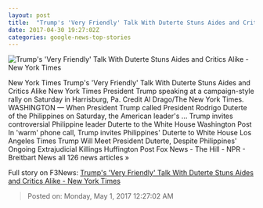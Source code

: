 ```yaml
---
layout: post
title:  "Trump's 'Very Friendly' Talk With Duterte Stuns Aides and Critics Alike - New York Times"
date: 2017-04-30 19:27:02Z
categories: google-news-top-stories
---
```


![Trump's 'Very Friendly' Talk With Duterte Stuns Aides and Critics Alike - New York Times](https://static01.nyt.com/images/2017/05/01/us/01prexy/01prexy-facebookJumbo.jpg)

New York Times Trump's 'Very Friendly' Talk With Duterte Stuns Aides and Critics Alike New York Times President Trump speaking at a campaign-style rally on Saturday in Harrisburg, Pa. Credit Al Drago/The New York Times. WASHINGTON — When President Trump called President Rodrigo Duterte of the Philippines on Saturday, the American leader's ... Trump invites controversial Philippine leader Duterte to the White House Washington Post In 'warm' phone call, Trump invites Philippines' Duterte to White House Los Angeles Times Trump Will Meet President Duterte, Despite Philippines' Ongoing Extrajudicial Killings Huffington Post Fox News - The Hill - NPR - Breitbart News all 126 news articles »


Full story on F3News: [Trump's 'Very Friendly' Talk With Duterte Stuns Aides and Critics Alike - New York Times](http://www.f3nws.com/n/vjrZBE)

> Posted on: Monday, May 1, 2017 12:27:02 AM
